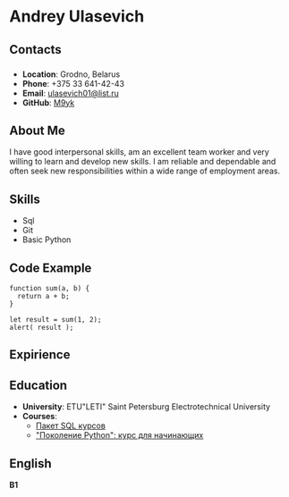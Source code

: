 # __Andrey Ulasevich__
## __Contacts__
### 
* __Location__: Grodno, Belarus
* __Phone__: +375 33 641-42-43
* __Email__: ulasevich01@list.ru
* __GitHub__: [M9yk](https://github.com/M9yk)
## __About Me__
I have good interpersonal skills, am an excellent team worker and very willing to learn and develop new skills.
I am reliable and dependable and often seek new responsibilities within a wide range of employment areas.

## __Skills__
* Sql
* Git
* Basic Python

## __Code Example__
```
function sum(a, b) {
  return a + b;
}

let result = sum(1, 2);
alert( result );
```
## __Expirience__

## __Education__
* __University__: ETU"LETI" Saint Petersburg Electrotechnical University
* __Courses__:
    + [Пакет SQL курсов](https://stepik.org/course/61247/promo)
    + ["Поколение Python": курс для начинающих](https://stepik.org/course/58852/promo)
## __English__
__B1__    